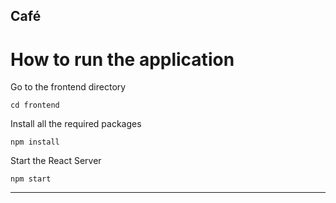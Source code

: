 

<h2>Café</h2>




# How to run the application

Go to the frontend directory

    cd frontend

Install all the required packages

    npm install

Start the React Server

    npm start

---

